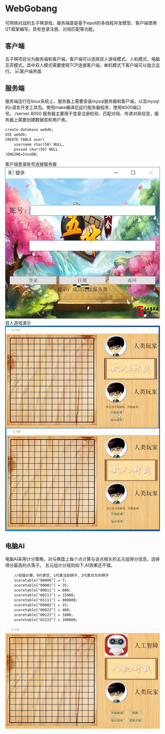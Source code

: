# WebGobang
可网络对战的五子棋游戏，服务端是是基于epoll的多线程并发模型、客户端使用QT框架编写。具有登录注册、对局匹配等功能。
## 客户端
五子棋项目分为服务端和客户端，客户端可以选择双人游戏模式、人机模式、电脑互弈模式。其中双人模式需要使用TCP连接客户端。单机模式下客户端可以独立运行。
![客户端界面](img/img1)

## 服务端
服务端运行在linux系统上，服务器上需要安装mysql服务器和客户端，以及mysql的c语言开发工具包。使用make编译后运行服务器程序，使用8000端口号。./server 8000
服务器主要用于登录注册检验、匹配对局、传递对局信息，服务器上需要创建数据库和用户表。
```
create database webdb;
USE webdb;
CREATE TABLE user(
    username char(50) NULL,
    passwd char(50) NULL
)ENGINE=InnoDB;
```
客户端登录账号连接服务器
![登录](img/img3.jpg)
双人游戏演示
![双人游戏](img/playvsplay.gif)
## 电脑AI
电脑AI采用计分策略，对与棋盘上每个点计算与该点相关的五元组得分信息，选择得分最高的点落子。
五元组计分规则如下,AI效果还不错。
```
    //权值计算，0代表空，1代表当前棋子，2代表对方的棋子
    scoretable["00000"] = 7;
    scoretable["00001"] = 35;
    scoretable["00011"] = 800;
    scoretable["00111"] = 15000;
    scoretable["01111"] = 800000;
    scoretable["00002"] = 15;
    scoretable["00022"] = 400;
    scoretable["00222"] = 1800;
    scoretable["02222"] = 100000;
```
![AI](img/playvsai.gif)



